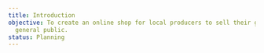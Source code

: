 ```yaml
---
title: Introduction
objective: To create an online shop for local producers to sell their goods to the
  general public.
status: Planning
---
```

